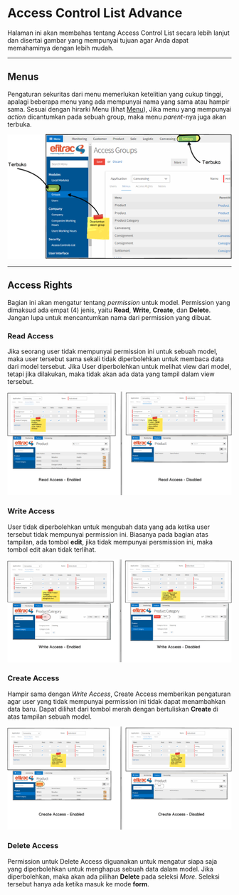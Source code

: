 # Access Control List Advance
Halaman ini akan membahas tentang Access Control List secara lebih lanjut dan
disertai gambar yang mempunyai tujuan agar Anda dapat memahaminya dengan
lebih mudah.

---

## Menus
Pengaturan sekuritas dari menu memerlukan ketelitian yang cukup tinggi, apalagi
beberapa menu yang ada mempunyai nama yang sama atau hampir sama. Sesuai dengan
hirarki Menu (lihat [Menu]), Jika menu yang mempunyai *action* dicantumkan pada
sebuah group, maka menu *parent*-nya juga akan terbuka.

![Groups - Menus](img/menu-adv.png)

---

## Access Rights
Bagian ini akan mengatur tentang *permission* untuk model. Permission yang 
dimaksud ada empat (4) jenis, yaitu **Read**, **Write**, **Create**, dan
**Delete**. Jangan lupa untuk mencantumkan nama dari permission yang dibuat.

### Read Access
Jika seorang user tidak mempunyai permission ini untuk sebuah model, maka user
tersebut sama sekali tidak diperbolehkan untuk membaca data dari model tersebut. 
Jika User diperbolehkan untuk melihat view dari model, tetapi jika dilakukan, 
maka tidak akan ada data yang tampil dalam view tersebut.

![Groups - Read Access](img/read-access.png)

### Write Access
User tidak diperbolehkan untuk mengubah data yang ada ketika user tersebut tidak
mempunyai permission ini. Biasanya pada bagian atas tampilan, ada tombol 
**edit**, jika tidak mempunyai persmission ini, maka tombol edit akan tidak
terlihat.

![Groups - Write Access](img/write-access.png)

### Create Access
Hampir sama dengan *Write Access*, Create Access memberikan pengaturan agar
user yang tidak mempunyai permission ini tidak dapat menambahkan data baru.
Dapat dilihat dari tombol merah dengan bertuliskan **Create** di atas tampilan
sebuah model.

![Groups - Create Access](img/create-access.png)

### Delete Access
Permission untuk Delete Access diguanakan untuk mengatur siapa saja yang 
diperbolehkan untuk menghapus sebuah data dalam model. Jika diperbolehkan,
maka akan ada pilihan **Delete** pada seleksi *More*. Seleksi tersebut hanya ada
ketika masuk ke mode **form**.


[Menu]: ../menu.md